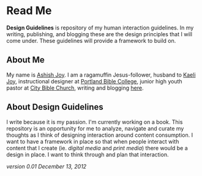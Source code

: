 # Read Me #

**Design Guidelines** is repository of my human interaction guidelines. In my writing, publishing, and blogging these are the design principles that I will come under. These guidelines will provide a framework to build on. 

## About Me ##

My name is [Ashish Joy](http://log.ashishjoy.com/about). I am a ragamuffin Jesus-follower, husband to [Kaeli Joy](http://twitter.com/kaelimjoy), instructional designer at [Portland Bible College](http://www.portlandbiblecollege.org), junior high youth pastor at [City Bible Church](http://www.citybiblechurch.org), writing and blogging [here](http://log.ashishjoy.com). 

## About Design Guidelines ##

I write because it is my passion. I'm currently working on a book. This repository is an opportunity for me to analyze, navigate and curate my thoughts as I think of designing interaction around content consumption. I want to have a framework in place so that when people interact with content that I create (ie. *digital media* and *print media*) there would be a design in place. I want to think through and plan that interaction.

*version 0.01 December 13, 2012*
